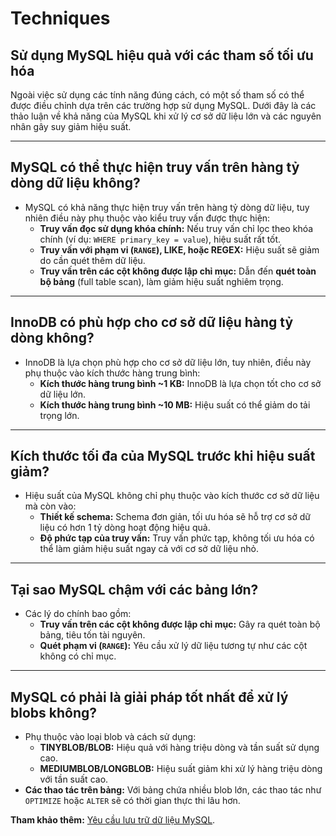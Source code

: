 # **Techniques**

## **Sử dụng MySQL hiệu quả với các tham số tối ưu hóa**
Ngoài việc sử dụng các tính năng đúng cách, có một số tham số có thể được điều chỉnh dựa trên các trường hợp sử dụng MySQL. Dưới đây là các thảo luận về khả năng của MySQL khi xử lý cơ sở dữ liệu lớn và các nguyên nhân gây suy giảm hiệu suất.

---

## **MySQL có thể thực hiện truy vấn trên hàng tỷ dòng dữ liệu không?**
- MySQL có khả năng thực hiện truy vấn trên hàng tỷ dòng dữ liệu, tuy nhiên điều này phụ thuộc vào kiểu truy vấn được thực hiện:
  - **Truy vấn đọc sử dụng khóa chính:** Nếu truy vấn chỉ lọc theo khóa chính (ví dụ: `WHERE primary_key = value`), hiệu suất rất tốt.
  - **Truy vấn với phạm vi (`RANGE`), LIKE, hoặc REGEX:** Hiệu suất sẽ giảm do cần quét thêm dữ liệu.
  - **Truy vấn trên các cột không được lập chỉ mục:** Dẫn đến **quét toàn bộ bảng** (full table scan), làm giảm hiệu suất nghiêm trọng.

---

## **InnoDB có phù hợp cho cơ sở dữ liệu hàng tỷ dòng không?**
- InnoDB là lựa chọn phù hợp cho cơ sở dữ liệu lớn, tuy nhiên, điều này phụ thuộc vào kích thước hàng trung bình:
  - **Kích thước hàng trung bình ~1 KB:** InnoDB là lựa chọn tốt cho cơ sở dữ liệu lớn.
  - **Kích thước hàng trung bình ~10 MB:** Hiệu suất có thể giảm do tải trọng lớn.

---

## **Kích thước tối đa của MySQL trước khi hiệu suất giảm?**
- Hiệu suất của MySQL không chỉ phụ thuộc vào kích thước cơ sở dữ liệu mà còn vào:
  - **Thiết kế schema:** Schema đơn giản, tối ưu hóa sẽ hỗ trợ cơ sở dữ liệu có hơn 1 tỷ dòng hoạt động hiệu quả.
  - **Độ phức tạp của truy vấn:** Truy vấn phức tạp, không tối ưu hóa có thể làm giảm hiệu suất ngay cả với cơ sở dữ liệu nhỏ.

---

## **Tại sao MySQL chậm với các bảng lớn?**
- Các lý do chính bao gồm:
  - **Truy vấn trên các cột không được lập chỉ mục:** Gây ra quét toàn bộ bảng, tiêu tốn tài nguyên.
  - **Quét phạm vi (`RANGE`):** Yêu cầu xử lý dữ liệu tương tự như các cột không có chỉ mục.

---

## **MySQL có phải là giải pháp tốt nhất để xử lý blobs không?**
- Phụ thuộc vào loại blob và cách sử dụng:
  - **TINYBLOB/BLOB:** Hiệu quả với hàng triệu dòng và tần suất sử dụng cao.
  - **MEDIUMBLOB/LONGBLOB:** Hiệu suất giảm khi xử lý hàng triệu dòng với tần suất cao.
- **Các thao tác trên bảng:** Với bảng chứa nhiều blob lớn, các thao tác như `OPTIMIZE` hoặc `ALTER` sẽ có thời gian thực thi lâu hơn.

**Tham khảo thêm:** [Yêu cầu lưu trữ dữ liệu MySQL](https://dev.mysql.com/doc/refman/8.0/en/storage-requirements.html).

